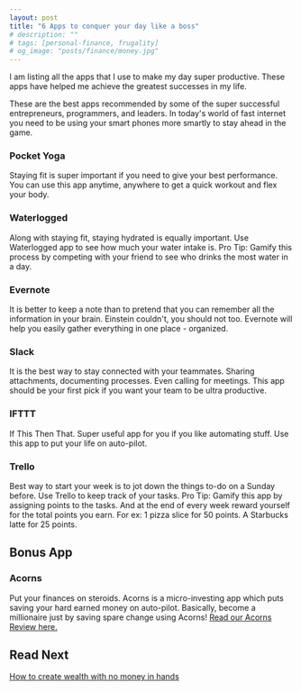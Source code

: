 ```yaml
---
layout: post
title: "6 Apps to conquer your day like a boss"
# description: ""
# tags: [personal-finance, frugality]
# og_image: "posts/finance/money.jpg"
---
```


<!-- {% include image.html path="posts/finance/money.jpg" path-detail="posts/finance/money.jpg" alt="Make Passive Income" %} -->

I am listing all the apps that I use to make my day super productive. These apps have helped me achieve the greatest successes in my life.

These are the best apps recommended by some of the super successful entrepreneurs, programmers, and leaders. In today's world of fast internet you need to be using your smart phones more smartly to stay ahead in the game.

<!-- add links to the apps -->

### Pocket Yoga

Staying fit is super important if you need to give your best performance. You can use this app anytime, anywhere to get a quick workout and flex your body.


### Waterlogged

Along with staying fit, staying hydrated is equally important. Use Waterlogged app to see how much your water intake is. Pro Tip: Gamify this process by competing with your friend to see who drinks the most water in a day.

### Evernote 

It is better to keep a note than to pretend that you can remember all the information in your brain. Einstein couldn't, you should not too. Evernote will help you easily gather everything in one place - organized.

### Slack 

It is the best way to stay connected with your teammates. Sharing attachments, documenting processes. Even calling for meetings. This app should be your first pick if you want your team to be ultra productive.

### IFTTT

If This Then That. Super useful app for you if you like automating stuff. Use this app to put your life on auto-pilot.

### Trello 

Best way to start your week is to jot down the things to-do on a Sunday before. Use Trello to keep track of your tasks. Pro Tip: Gamify this app by assigning points to the tasks. And at the end of every week reward yourself for the total points you earn. For ex: 1 pizza slice for 50 points. A Starbucks latte for 25 points. 

## Bonus App

### Acorns 

Put your finances on steroids. Acorns is a micro-investing app which puts saving your hard earned money on auto-pilot. Basically, become a millionaire just by saving spare change using Acorns! [Read our Acorns Review here.](http://ngninja.com/posts/acorns-review-2019)



## Read Next

[How to create wealth with no money in hands](http://ngninja.com/posts/build-wealth-with-no-money)